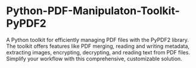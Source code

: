 # Python-PDF-Manipulaton-Toolkit-PyPDF2
A Python toolkit for efficiently managing PDF files with the PyPDF2 library. The toolkit offers features like PDF merging, reading and writing metadata, extracting images, encrypting, decrypting, and reading text from PDF files. Simplify your workflow with this comprehensive, customizable solution.
